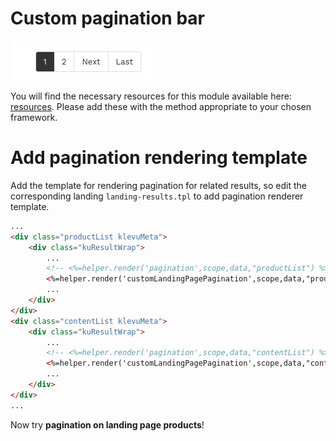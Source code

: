 # Custom pagination bar

![custom-pagination-bar](/modules/custom-pagination/images/image001.png)

You will find the necessary resources for this module available here:
[resources](/modules/custom-pagination/resources). Please add these with the
method appropriate to your chosen framework. 

# Add pagination rendering template

Add the template for rendering pagination for related results,
so edit the corresponding landing `landing-results.tpl` to add pagination renderer template.

```html
...
<div class="productList klevuMeta">
    <div class="kuResultWrap">
        ...
        <!-- <%=helper.render('pagination',scope,data,"productList") %> -->
        <%=helper.render('customLandingPagePagination',scope,data,"productList") %>
        ...
    </div>
</div>
<div class="contentList klevuMeta">
    <div class="kuResultWrap">
        ...
        <!-- <%=helper.render('pagination',scope,data,"contentList") %> -->
        <%=helper.render('customLandingPagePagination',scope,data,"contentList") %>
        ...
    </div>
</div>
...
```

Now try **pagination on landing page products**!